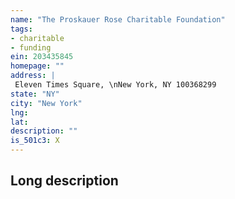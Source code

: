 ```yaml
---
name: "The Proskauer Rose Charitable Foundation"
tags:
- charitable
- funding
ein: 203435845
homepage: ""
address: |
 Eleven Times Square, \nNew York, NY 100368299
state: "NY"
city: "New York"
lng: 
lat: 
description: ""
is_501c3: X
---
```


## Long description


